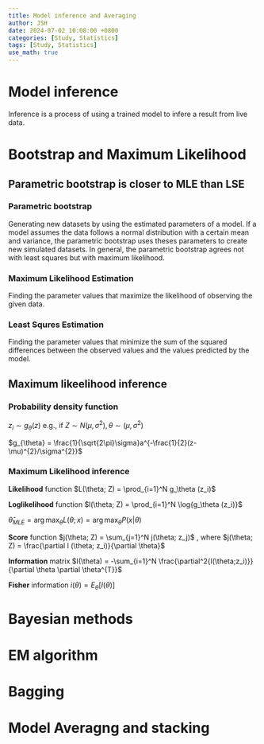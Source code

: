 ```yaml
---
title: Model inference and Averaging
author: JSH
date: 2024-07-02 10:08:00 +0800
categories: [Study, Statistics]
tags: [Study, Statistics]
use_math: true
---
```


# Model inference
Inference is a process of using a trained model to infere a result from live data.


# Bootstrap and Maximum Likelihood

## Parametric bootstrap is closer to MLE than LSE

### Parametric bootstrap
Generating new datasets by using the estimated parameters of a model.
If a model assumes the data follows a normal distribution with a certain mean and variance, the parametric bootstrap uses theses parameters to create new simulated datasets.
In general, the parametric bootstrap agrees not with least squares but with maximum likelihood.

### Maximum Likelihood Estimation
Finding the parameter values that maximize the likelihood of observing the given data.

### Least Squres Estimation
Finding the parameter values that minimize the sum of the squared differences between the observed values and the values predicted by the model.

## Maximum likeelihood inference

### Probability density function
$z_{i}\sim g_{\theta}(z)$ e.g., if $Z\sim N(\mu, \sigma^{2}), \theta\sim (\mu, \sigma^{2})$

$g_{\theta} = \frac{1}{\sqrt{2\pi}\sigma}a^{-\frac{1}{2}(z-\mu)^{2}/\sigma^{2}}$

### Maximum Likelihood inference

**Likelihood** function $L(\theta; Z) = \prod_{i=1}^N g_\theta (z_i)$

**Loglikelihood** function $l(\theta; Z) = \prod_{i=1}^N \log{g_\theta (z_i)}$

$\hat{\theta}_{MLE} = \arg\max_{\theta} L(\theta; x) = \arg \max_{\theta} P(x|\theta)$

**Score** function $j(\theta; Z) = \sum_{j=1}^N j(\theta; z_j)$ , where $j(\theta; Z) = \frac{\partial l (\theta; z_i)}{\partial \theta}$

**Information** matrix $I(\theta) = -\sum_{i=1}^N \frac{\partial^2{l(\theta;z_i)}}{\partial \theta \partial \theta^{T}}$

**Fisher** information $i(\theta) = E_{\theta}[I(\theta)]$


# Bayesian methods


# EM algorithm


# Bagging


# Model Averagng and stacking

